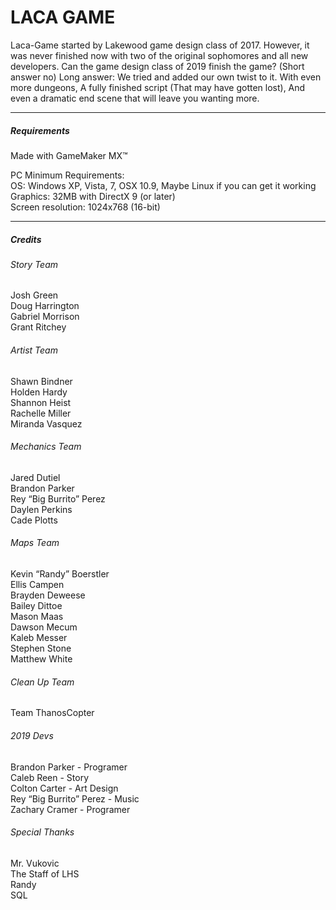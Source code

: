 #  LACA GAME

Laca-Game started by Lakewood game design class of 2017. However, it was never finished now with two of the original sophomores and all new developers. Can the game design class of 2019 finish the game? (Short answer no) Long answer: We tried and added our own twist to it. With even more dungeons, A fully finished script (That may have gotten lost), And even a dramatic end scene that will leave you wanting more.

------------
##### Requirements
Made with GameMaker MX™

PC Minimum Requirements:  
OS: Windows XP, Vista, 7, OSX 10.9, Maybe Linux if you can get it working  
Graphics: 32MB with DirectX 9 (or later)  
Screen resolution: 1024x768 (16-bit)  

------------
##### Credits

###### Story Team
Josh Green  
Doug Harrington  
Gabriel Morrison  
Grant Ritchey  

###### Artist Team
Shawn Bindner  
Holden Hardy  
Shannon Heist  
Rachelle Miller  
Miranda Vasquez  

###### Mechanics Team
Jared Dutiel  
Brandon Parker  
Rey “Big Burrito” Perez  
Daylen Perkins  
Cade Plotts  

###### Maps Team
Kevin “Randy” Boerstler  
Ellis Campen  
Brayden Deweese  
Bailey Dittoe  
Mason Maas  
Dawson Mecum  
Kaleb Messer  
Stephen Stone  
Matthew White  

###### Clean Up Team
Team ThanosCopter

###### 2019 Devs
Brandon Parker - Programer  
Caleb Reen - Story  
Colton Carter - Art Design  
Rey “Big Burrito” Perez - Music  
Zachary Cramer - Programer  

###### Special Thanks
Mr. Vukovic  
The Staff of LHS  
Randy  
SQL  


